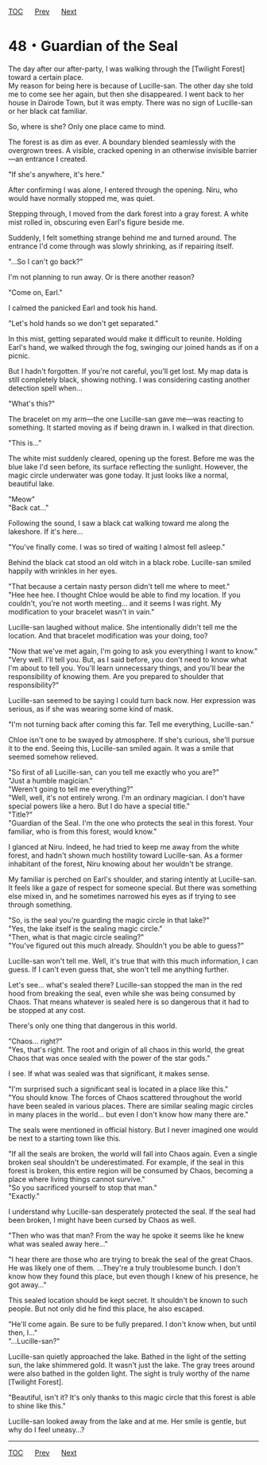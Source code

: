 [TOC](../readme.md)&nbsp;&nbsp;&nbsp;&nbsp;&nbsp;&nbsp;[Prev](Section0047.md)&nbsp;&nbsp;&nbsp;&nbsp;&nbsp;&nbsp;[Next](Section0049.md)



# 48・Guardian of the Seal

The day after our after-party, I was walking through the \[Twilight
Forest\] toward a certain place.  
My reason for being here is because of Lucille-san. The other day she
told me to come see her again, but then she disappeared. I went back to
her house in Dairode Town, but it was empty. There was no sign of
Lucille-san or her black cat familiar.  
  
So, where is she? Only one place came to mind.  
  
The forest is as dim as ever. A boundary blended seamlessly with the
overgrown trees. A visible, cracked opening in an otherwise invisible
barrier—an entrance I created.  
  
"If she's anywhere, it's here."  
  
After confirming I was alone, I entered through the opening. Niru, who
would have normally stopped me, was quiet.  
  
Stepping through, I moved from the dark forest into a gray forest. A
white mist rolled in, obscuring even Earl's figure beside me.  
  
Suddenly, I felt something strange behind me and turned around. The
entrance I'd come through was slowly shrinking, as if repairing
itself.  
  
"...So I can't go back?"  
  
I'm not planning to run away. Or is there another reason?  
  
"Come on, Earl."  
  
I calmed the panicked Earl and took his hand.  
  
"Let's hold hands so we don't get separated."  
  
In this mist, getting separated would make it difficult to reunite.
Holding Earl's hand, we walked through the fog, swinging our joined
hands as if on a picnic.  
  
But I hadn't forgotten. If you're not careful, you'll get lost. My map
data is still completely black, showing nothing. I was considering
casting another detection spell when…  
  
"What's this?"  
  
The bracelet on my arm—the one Lucille-san gave me—was reacting to
something. It started moving as if being drawn in. I walked in that
direction.  
  
"This is…"  
  
The white mist suddenly cleared, opening up the forest. Before me was
the blue lake I'd seen before, its surface reflecting the sunlight.
However, the magic circle underwater was gone today. It just looks like
a normal, beautiful lake.  
  
"Meow"  
"Back cat…"  
  
Following the sound, I saw a black cat walking toward me along the
lakeshore. If it's here…  
  
"You've finally come. I was so tired of waiting I almost fell asleep."  
  
Behind the black cat stood an old witch in a black robe. Lucille-san
smiled happily with wrinkles in her eyes.  
  
"That because a certain nasty person didn't tell me where to meet."  
"Hee hee hee. I thought Chloe would be able to find my location. If you
couldn't, you're not worth meeting... and it seems I was right. My
modification to your bracelet wasn't in vain."  
  
Lucille-san laughed without malice. She intentionally didn't tell me the
location. And that bracelet modification was your doing, too?  
  
"Now that we've met again, I'm going to ask you everything I want to
know."  
"Very well. I'll tell you. But, as I said before, you don't need to know
what I'm about to tell you. You'll learn unnecessary things, and you'll
bear the responsibility of knowing them. Are you prepared to shoulder
that responsibility?"  
  
Lucille-san seemed to be saying I could turn back now. Her expression
was serious, as if she was wearing some kind of mask.  
  
"I'm not turning back after coming this far. Tell me everything,
Lucille-san."  
  
Chloe isn't one to be swayed by atmosphere. If she's curious, she'll
pursue it to the end. Seeing this, Lucille-san smiled again. It was a
smile that seemed somehow relieved.  
  
"So first of all Lucille-san, can you tell me exactly who you are?"  
"Just a humble magician."  
"Weren't going to tell me everything?"  
"Well, well, it's not entirely wrong. I'm an ordinary magician. I don't
have special powers like a hero. But I do have a special title."  
"Title?"  
"Guardian of the Seal. I'm the one who protects the seal in this forest.
Your familiar, who is from this forest, would know."  
  
I glanced at Niru. Indeed, he had tried to keep me away from the white
forest, and hadn't shown much hostility toward Lucille-san. As a former
inhabitant of the forest, Niru knowing about her wouldn't be strange.  
  
My familiar is perched on Earl's shoulder, and staring intently at
Lucille-san. It feels like a gaze of respect for someone special. But
there was something else mixed in, and he sometimes narrowed his eyes as
if trying to see through something.  
  
"So, is the seal you're guarding the magic circle in that lake?"  
"Yes, the lake itself is the sealing magic circle."  
"Then, what is that magic circle sealing?"  
"You've figured out this much already. Shouldn't you be able to
guess?"  
  
Lucille-san won't tell me. Well, it's true that with this much
information, I can guess. If I can't even guess that, she won't tell me
anything further.  
  
Let's see… what's sealed there? Lucille-san stopped the man in the red
hood from breaking the seal, even while she was being consumed by Chaos.
That means whatever is sealed here is so dangerous that it had to be
stopped at any cost.  
  
There's only one thing that dangerous in this world.  
  
"Chaos… right?"  
"Yes, that's right. The root and origin of all chaos in this world, the
great Chaos that was once sealed with the power of the star gods."  
  
I see. If what was sealed was that significant, it makes sense.  
  
"I'm surprised such a significant seal is located in a place like
this."  
"You should know. The forces of Chaos scattered throughout the world
have been sealed in various places. There are similar sealing magic
circles in many places in the world… but even I don't know how many
there are."  
  
The seals were mentioned in official history. But I never imagined one
would be next to a starting town like this.  
  
"If all the seals are broken, the world will fall into Chaos again. Even
a single broken seal shouldn't be underestimated. For example, if the
seal in this forest is broken, this entire region will be consumed by
Chaos, becoming a place where living things cannot survive."  
"So you sacrificed yourself to stop that man."  
"Exactly."  
  
I understand why Lucille-san desperately protected the seal. If the seal
had been broken, I might have been cursed by Chaos as well.  
  
"Then who was that man? From the way he spoke it seems like he knew what
was sealed away here..."  
  
"I hear there are those who are trying to break the seal of the great
Chaos. He was likely one of them. …They're a truly troublesome bunch. I
don't know how they found this place, but even though I knew of his
presence, he got away…"  
  
This sealed location should be kept secret. It shouldn't be known to
such people. But not only did he find this place, he also escaped.  
  
"He'll come again. Be sure to be fully prepared. I don't know when, but
until then, I…"  
"…Lucille-san?"  
  
Lucille-san quietly approached the lake. Bathed in the light of the
setting sun, the lake shimmered gold. It wasn't just the lake. The gray
trees around were also bathed in the golden light. The sight is truly
worthy of the name \[Twilight Forest\].  
  
"Beautiful, isn't it? It's only thanks to this magic circle that this
forest is able to shine like this."  
  
Lucille-san looked away from the lake and at me. Her smile is gentle,
but why do I feel uneasy…?  
  
  
  


---
[TOC](../readme.md)&nbsp;&nbsp;&nbsp;&nbsp;&nbsp;&nbsp;[Prev](Section0047.md)&nbsp;&nbsp;&nbsp;&nbsp;&nbsp;&nbsp;[Next](Section0049.md)


